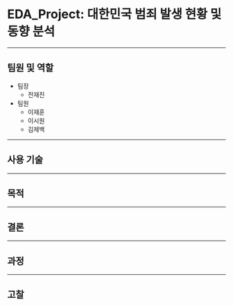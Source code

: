 # EDA_Project: 대한민국 범죄 발생 현황 및 동향 분석
----
## 팀원 및 역할
* 팀장
  - 전재진
* 팀원
  - 이재훈
  - 이시원
  - 김제백
---
## 사용 기술
---
## 목적 
---
## 결론
---
## 과정
---
## 고찰

